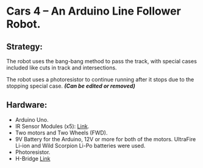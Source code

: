 # Cars 4 – An Arduino Line Follower Robot.

## Strategy:

The robot uses the bang-bang method to pass the track, with special cases included like cuts in track and intersections.

The robot uses a photoresistor to continue running after it stops due to the stopping special case. ***(Can be edited or removed)***

## Hardware:

- Arduino Uno.
- IR Sensor Modules (x5): [Link](http://ram-e-shop.com/oscmax/catalog/product_info.php?products_id=3213).
- Two motors and Two Wheels (FWD).
- 9V Battery for the Arduino, 12V or more for both of the motors. UltraFire Li-ion and Wild Scorpion Li-Po batteries were used.
- Photoresistor.
- H-Bridge [Link](https://howtomechatronics.com/tutorials/arduino/arduino-dc-motor-control-tutorial-l298n-pwm-h-bridge/)
